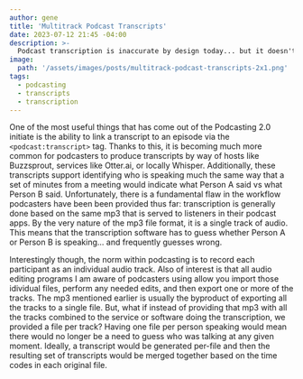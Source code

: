 ```yaml
---
author: gene
title: 'Multitrack Podcast Transcripts'
date: 2023-07-12 21:45 -04:00
description: >-
  Podcast transcription is inaccurate by design today... but it doesn't have to be.
image:
  path: '/assets/images/posts/multitrack-podcast-transcripts-2x1.png'
tags:
  - podcasting
  - transcripts
  - transcription
---
```


One of the most useful things that has come out of the Podcasting 2.0 initiate is the ability to link a transcript to an episode via the `<podcast:transcript>` tag. Thanks to this, it is becoming much more common for podcasters to produce transcripts by way of hosts like Buzzsprout, services like Otter.ai, or locally Whisper. Additionally, these transcripts support identifying who is speaking much the same way that a set of minutes from a meeting would indicate what Person A said vs what Person B said. Unfortunately, there is a fundamental flaw in the workflow podcasters have been been provided thus far: transcription is generally done based on the same mp3 that is served to listeners in their podcast apps. By the very nature of the mp3 file format, it is a single track of audio. This means that the transcription software has to guess whether Person A or Person B is speaking... and frequently guesses wrong.

Interestingly though, the norm within podcasting is to record each participant as an individual audio track. Also of interest is that all audio editing programs I am aware of podcasters using allow you import those idividual files, perform any needed edits, and then export one or more of the tracks. The mp3 mentioned earlier is usually the byproduct of exporting all the tracks to a single file. But, what if instead of providing that mp3 with all the tracks combined to the service or software doing the transcription, we provided a file per track? Having one file per person speaking would mean there would no longer be a need to guess who was talking at any given moment. Ideally, a transcript would be generated per-file and then the resulting set of transcripts would be merged together based on the time codes in each original file.
